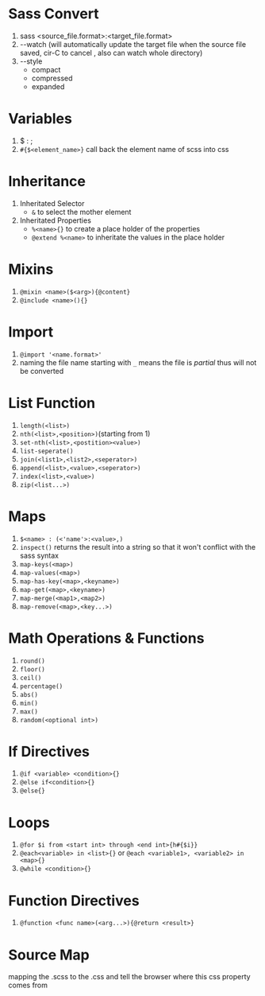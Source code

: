 # Sass Convert

1. sass <source_file.format>:<target_file.format>
2. --watch (will automatically update the target file when the source file saved, cir-C to cancel , also can watch whole directory)
3. --style
   - compact 
   - compressed
   - expanded

# Variables

1. $<name> : <value>;
2. `#{$<element_name>}` call back the element name of scss into css



# Inheritance

1. Inheritated Selector
   - `&` to select the mother element
2. Inheritated Properties
   - `%<name>{}` to create a place holder of the properties
   - `@extend %<name>` to inheritate the values in the place holder



# Mixins

1. `@mixin <name>($<arg>){@content}`
2. `@include <name>(){}`



# Import

1. `@import '<name.format>'`
2. naming the file name starting with `_` means the file is *partial* thus will not be converted



# List Function 

1. `length(<list>)`
2. `nth(<list>,<position>)`(starting from 1)
3. `set-nth(<list>,<postition><value>)`
4. `list-seperate()`
5. `join(<list1>,<list2>,<seperator>)`
6. `append(<list>,<value>,<seperator>)`
7. `index(<list>,<value>)`
8. `zip(<list...>)` 



# Maps

1. `$<name> : (<'name'>:<value>,)`
2. `inspect()` returns the result into a string so that it won't conflict with the sass syntax
3. `map-keys(<map>)`
4. `map-values(<map>)`
5. `map-has-key(<map>,<keyname>)`
6. `map-get(<map>,<keyname>)`
7. `map-merge(<map1>,<map2>)`
8. `map-remove(<map>,<key...>)`



# Math Operations & Functions

1. `round()`
2. `floor()`
3. `ceil()`
4. `percentage()`
5. `abs()`
6. `min()`
7. `max()`
8. `random(<optional int>)`



# If Directives

1. `@if <variable> <condition>{}`
2. `@else if<condition>{}`
3. `@else{}`



# Loops

1. `@for $i from <start int> through <end int>{h#{$i}}`
2. `@each<variable> in <list>{}` or  `@each <variable1>, <variable2> in <map>{}`
3. `@while <condition>{}`



# Function Directives

1. `@function <func name>(<arg...>){@return <result>}`



# Source Map

mapping the .scss to the .css and tell the browser where this css property comes from

